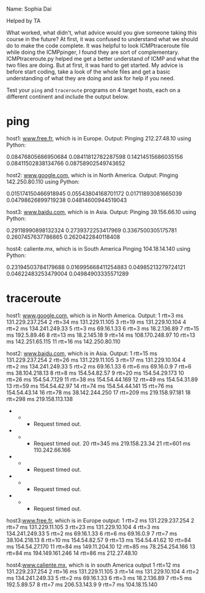 Name: Sophia Dai

Helped by TA

What worked, what didn't, what advice would you give someone taking this course in the future?
At first, it was confused to understand what we should do to make the code complete. It was helpful to look 
ICMPtraceroute file while doing the ICMPpinger, I found they are sort of complementary. 
ICMPtraceroute.py helped me get a better understand of ICMP and what the two files are doing. But at first,
it was hard to get started. 
My advice is before start coding, take a look of the whole files and get a basic 
understanding of what they are doing and ask for help if you need. 




Test your `ping` and `traceroute` programs on 4 target hosts, each on a different continent and include the output below.

# **ping**

host1: www.free.fr, which is in Europe. 
Output:
Pinging 212.27.48.10 using Python:

0.08476805686950684
0.08411812782287598
0.14214515686035156
0.08411502838134766
0.08758902549743652


host2: www.google.com, which is in North America. 
Output:
Pinging 142.250.80.110 using Python:

0.015174150466918945
0.05543804168701172
0.01711893081665039
0.04798626899719238
0.04814600944519043

host3: www.baidu.com, which is in Asia. 
Output:
Pinging 39.156.66.10 using Python:

0.29118990898132324
0.2739372253417969
0.3367500305175781
0.2607457637786865
0.2620422840118408

host4: caliente.mx, which is in South America
Pinging 104.18.14.140 using Python:

0.23194503784179688
0.016995668411254883
0.04985213279724121
0.04622483253479004
0.04984903335571289


# **traceroute**
host1: www.google.com, which is in North America. 
Output:
 1 rtt=3 ms 131.229.237.254
 2 rtt=34 ms 131.229.11.105
 3 rtt=19 ms 131.229.10.104
 4 rtt=2 ms 134.241.249.33
 5 rtt=3 ms 69.16.1.33
 6 rtt=3 ms 18.2.136.89
 7 rtt=15 ms 192.5.89.46
 8 rtt=13 ms 18.2.145.18
 9 rtt=14 ms 108.170.248.97
 10 rtt=13 ms 142.251.65.115
 11 rtt=16 ms 142.250.80.110

host2: www.baidu.com, which is in Asia. 
Output:
1 rtt=15 ms 131.229.237.254
 2 rtt=26 ms 131.229.11.105
 3 rtt=17 ms 131.229.10.104
 4 rtt=2 ms 134.241.249.33
 5 rtt=2 ms 69.16.1.33
 6 rtt=6 ms 69.16.0.9
 7 rtt=6 ms 38.104.218.13
 8 rtt=8 ms 154.54.82.57
 9 rtt=20 ms 154.54.29.173
 10 rtt=26 ms 154.54.7.129
 11 rtt=38 ms 154.54.44.169
 12 rtt=49 ms 154.54.31.89
 13 rtt=59 ms 154.54.42.97
 14 rtt=74 ms 154.54.44.141
 15 rtt=76 ms 154.54.43.14
 16 rtt=78 ms 38.142.244.250
 17 rtt=209 ms 219.158.97.181
 18 rtt=298 ms 219.158.113.138
 * * * Request timed out.
 * * * Request timed out.
 20 rtt=345 ms 219.158.23.34
 21 rtt=601 ms 110.242.66.166
 * * * Request timed out.
 * * * Request timed out.
 * * * Request timed out.

host3:www.free.fr, which is in Europe
output:
 1 rtt=2 ms 131.229.237.254
 2 rtt=7 ms 131.229.11.105
 3 rtt=23 ms 131.229.10.104
 4 rtt=3 ms 134.241.249.33
 5 rtt=2 ms 69.16.1.33
 6 rtt=6 ms 69.16.0.9
 7 rtt=7 ms 38.104.218.13
 8 rtt=10 ms 154.54.82.57
 9 rtt=13 ms 154.54.41.62
 10 rtt=84 ms 154.54.27.170
 11 rtt=84 ms 149.11.204.10
 12 rtt=85 ms 78.254.254.166
 13 rtt=84 ms 194.149.161.246
 14 rtt=86 ms 212.27.48.10

host4:www.caliente.mx, which is in south America
output
 1 rtt=12 ms 131.229.237.254
 2 rtt=16 ms 131.229.11.105
 3 rtt=14 ms 131.229.10.104
 4 rtt=2 ms 134.241.249.33
 5 rtt=2 ms 69.16.1.33
 6 rtt=3 ms 18.2.136.89
 7 rtt=5 ms 192.5.89.57
 8 rtt=7 ms 206.53.143.9
 9 rtt=7 ms 104.18.15.140

